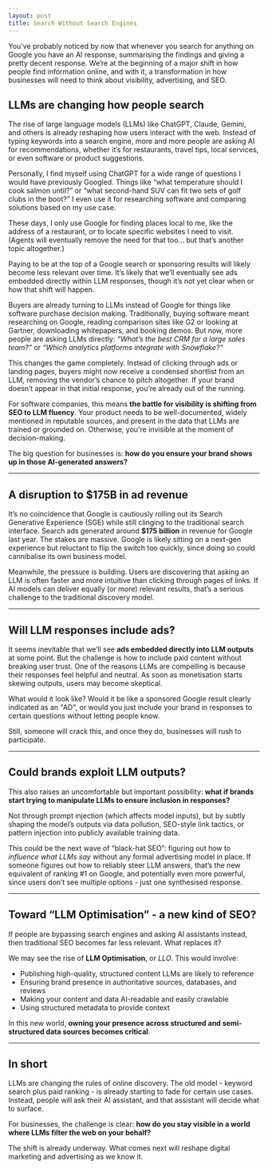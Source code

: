 ```yaml
---
layout: post
title: Search Without Search Engines
---
```

You've probably noticed by now that whenever you search for anything on Google you have an AI response, summarising the findings and giving a pretty decent response. We’re at the beginning of a major shift in how people find information online, and with it, a transformation in how businesses will need to think about visibility, advertising, and SEO. 

## LLMs are changing how people search

The rise of large language models (LLMs) like ChatGPT, Claude, Gemini, and others is already reshaping how users interact with the web. Instead of typing keywords into a search engine, more and more people are asking AI for recommendations, whether it’s for restaurants, travel tips, local services, or even software or product suggestions.

Personally, I find myself using ChatGPT for a wide range of questions I would have previously Googled. Things like “what temperature should I cook salmon until?” or “what second-hand SUV can fit two sets of golf clubs in the boot?” I even use it for researching software and comparing solutions based on my use case.

These days, I only use Google for finding places local to me, like the address of a restaurant, or to locate specific websites I need to visit. (Agents will eventually remove the need for that too... but that’s another topic altogether.)

Paying to be at the top of a Google search or sponsoring results will likely become less relevant over time. It’s likely that we’ll eventually see ads embedded directly within LLM responses, though it’s not yet clear when or how that shift will happen.

Buyers are already turning to LLMs instead of Google for things like software purchase decision making. Traditionally, buying software meant researching on Google, reading comparison sites like G2 or looking at Gartner, downloading whitepapers, and booking demos. But now, more people are asking LLMs directly: _“What’s the best CRM for a large sales team?”_ or _“Which analytics platforms integrate with Snowflake?”_

This changes the game completely. Instead of clicking through ads or landing pages, buyers might now receive a condensed shortlist from an LLM, removing the vendor’s chance to pitch altogether. If your brand doesn’t appear in that initial response, you’re already out of the running.

For software companies, this means **the battle for visibility is shifting from SEO to LLM fluency**. Your product needs to be well-documented, widely mentioned in reputable sources, and present in the data that LLMs are trained or grounded on. Otherwise, you're invisible at the moment of decision-making.

The big question for businesses is: **how do you ensure your brand shows up in those AI-generated answers?**

---
## A disruption to $175B in ad revenue

It’s no coincidence that Google is cautiously rolling out its Search Generative Experience (SGE) while still clinging to the traditional search interface. Search ads generated around **$175 billion** in revenue for Google last year. The stakes are massive. Google is likely sitting on a next-gen experience but reluctant to flip the switch too quickly, since doing so could cannibalise its own business model.

Meanwhile, the pressure is building. Users are discovering that asking an LLM is often faster and more intuitive than clicking through pages of links. If AI models can deliver equally (or more) relevant results, that’s a serious challenge to the traditional discovery model.

---
## Will LLM responses include ads?
It seems inevitable that we’ll see **ads embedded directly into LLM outputs** at some point. But the challenge is how to include paid content without breaking user trust. One of the reasons LLMs are compelling is because their responses feel helpful and neutral. As soon as monetisation starts skewing outputs, users may become skeptical. 

What would it look like? Would it be like a sponsored Google result clearly indicated as an "AD", or would you just include your brand in responses to certain questions without letting people know. 

Still, someone will crack this, and once they do, businesses will rush to participate.

---
## Could brands exploit LLM outputs?

This also raises an uncomfortable but important possibility: **what if brands start trying to manipulate LLMs to ensure inclusion in responses?**

Not through prompt injection (which affects model inputs), but by subtly shaping the model’s outputs via data pollution, SEO-style link tactics, or pattern injection into publicly available training data.

This could be the next wave of “black-hat SEO”: figuring out how to *influence what LLMs say* without any formal advertising model in place. If someone figures out how to reliably steer LLM answers, that’s the new equivalent of ranking #1 on Google, and potentially even more powerful, since users don’t see multiple options - just one synthesised response.

---
## Toward “LLM Optimisation” - a new kind of SEO?

If people are bypassing search engines and asking AI assistants instead, then traditional SEO becomes far less relevant. What replaces it?

We may see the rise of **LLM Optimisation**, or *LLO*. This would involve:

- Publishing high-quality, structured content LLMs are likely to reference  
- Ensuring brand presence in authoritative sources, databases, and reviews  
- Making your content and data AI-readable and easily crawlable  
- Using structured metadata to provide context  

In this new world, **owning your presence across structured and semi-structured data sources becomes critical**.

---
## In short

LLMs are changing the rules of online discovery. The old model - keyword search plus paid ranking - is already starting to fade for certain use cases. Instead, people will ask their AI assistant, and that assistant will decide what to surface.

For businesses, the challenge is clear: **how do you stay visible in a world where LLMs filter the web on your behalf?**

The shift is already underway. What comes next will reshape digital marketing and advertising as we know it.
